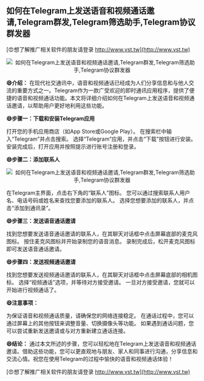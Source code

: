 ## **如何在Telegram上发送语音和视频通话邀请,Telegram群发,Telegram筛选助手,Telegram协议群发器**

[😍想了解推广相关软件的朋友请登录 http://www.vst.tw](http://www.vst.tw)

 <center><img src="https://vst.tw/MP4/tuiguang/png/8.png" alt="如何在Telegram上发送语音和视频通话邀请,Telegram群发,Telegram筛选助手,Telegram协议群发器"></center>

**😄介绍：**
在现代社交通讯中，语音和视频通话已经成为人们分享信息和与他人交流的重要方式之一。Telegram作为一款广受欢迎的即时通讯应用程序，提供了便捷的语音和视频通话功能。本文将详细介绍如何在Telegram上发送语音和视频通话邀请，以帮助用户更好地利用这些功能。

**😄步骤一：下载和安装Telegram应用**

打开您的手机应用商店（如App Store或Google Play）。
在搜索栏中输入“Telegram”并点击搜索。
选择“Telegram”应用，并点击“下载”按钮进行安装。
安装完成后，打开应用并按照提示进行账号注册和登录。

**😄步骤二：添加联系人**

 <center><img src="https://vst.tw/MP4/tuiguang/png/5.png" alt="如何在Telegram上发送语音和视频通话邀请,Telegram群发,Telegram筛选助手,Telegram协议群发器"></center>

在Telegram主界面，点击右下角的“联系人”图标。
您可以通过搜索联系人用户名、电话号码或姓名来查找您要添加的联系人。
选择您想要添加的联系人，并点击“添加到通讯录”。

**😄步骤三：发送语音通话邀请**

找到您想要发送语音通话邀请的联系人，在其聊天对话框中点击屏幕底部的麦克风图标。
按住麦克风图标并开始录制您的语音消息。
录制完成后，松开麦克风图标即可发送语音通话邀请。

**😄步骤四：发送视频通话邀请**

找到您想要发送视频通话邀请的联系人，在其聊天对话框中点击屏幕底部的相机图标。
选择“视频通话”选项，并等待对方接受邀请。
一旦对方接受邀请，您就可以开始进行视频通话了。

**😄注意事项：**

为保证语音和视频通话质量，请确保您的网络连接稳定。
在通话过程中，您可以通过屏幕上的其他按钮来调整音量、切换摄像头等功能。
如果遇到通话问题，您可以尝试重新发送邀请或与对方重新建立通话连接。

**😄结论：**
通过本文所述的步骤，您可以轻松地在Telegram上发送语音和视频通话邀请。借助这些功能，您可以更直观地与朋友、家人和同事进行沟通，分享信息和交流心情。祝您在使用Telegram的过程中愉快的语音和视频通话体验！

[😍想了解推广相关软件的朋友请登录 http://www.vst.tw](http://www.vst.tw)



